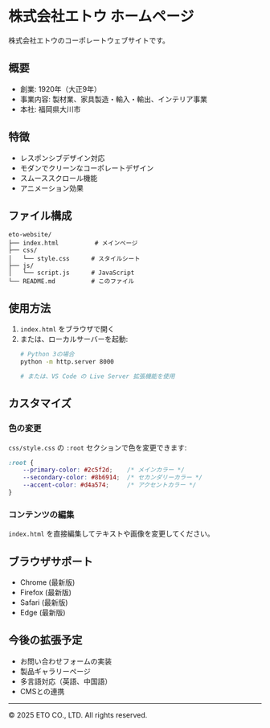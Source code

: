 # 株式会社エトウ ホームページ

株式会社エトウのコーポレートウェブサイトです。

## 概要

- 創業: 1920年（大正9年）
- 事業内容: 製材業、家具製造・輸入・輸出、インテリア事業
- 本社: 福岡県大川市

## 特徴

- レスポンシブデザイン対応
- モダンでクリーンなコーポレートデザイン
- スムーススクロール機能
- アニメーション効果

## ファイル構成

```
eto-website/
├── index.html          # メインページ
├── css/
│   └── style.css      # スタイルシート
├── js/
│   └── script.js      # JavaScript
└── README.md          # このファイル
```

## 使用方法

1. `index.html` をブラウザで開く
2. または、ローカルサーバーを起動:
   ```bash
   # Python 3の場合
   python -m http.server 8000
   
   # または、VS Code の Live Server 拡張機能を使用
   ```

## カスタマイズ

### 色の変更
`css/style.css` の `:root` セクションで色を変更できます:

```css
:root {
    --primary-color: #2c5f2d;    /* メインカラー */
    --secondary-color: #8b6914;  /* セカンダリーカラー */
    --accent-color: #d4a574;     /* アクセントカラー */
}
```

### コンテンツの編集
`index.html` を直接編集してテキストや画像を変更してください。

## ブラウザサポート

- Chrome (最新版)
- Firefox (最新版)
- Safari (最新版)
- Edge (最新版)

## 今後の拡張予定

- お問い合わせフォームの実装
- 製品ギャラリーページ
- 多言語対応（英語、中国語）
- CMSとの連携

---

© 2025 ETO CO., LTD. All rights reserved.
